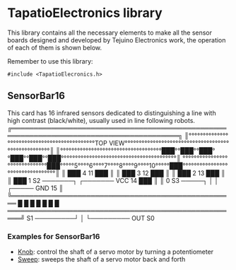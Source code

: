 # TapatioElectronics library


This library contains all the necessary elements to make all the sensor boards designed and developed by Tejuino Electronics work, the operation of each of them is shown below.

Remember to use this library:

```
#include <TapatioElecronics.h>
```

## SensorBar16

This card has 16 infrared sensors dedicated to distinguishing a line with high contrast (black/white), usually used in line following robots.
╔════════════════════════════════════════════════════════════════════════════════════════╗
║°°°°°°°°°°°°°°°°°°°°°°°°°°°°°°°°°°°°°°°°°°°°°TOP VIEW°°°°°°°°°°°°°°°°°°°°°°°°°°°°°°°°°°°°°°°°°°°°°°°°°°°°║
║°°°°°°°°°°°°°°°°°°°°°°°°°°°°°°°°°°°°███°°███°°███°°███°°███°°███°°°°°°°°°°°°°°°°°°°°°°°°°°°°°°°°°°°°°°°°°║
°°°°°°°°°°°°°°°°°°°°°°°°°°°°°°███°°°°°5°°°°6°°°°7°°°°8°°°°9°°°°10°°°°°███°°°°°°°°°°°°°°°°°°°°°°°°°°°°°°°°°║
║                          ███     4                                                11    ███                           ║
║                   ███     3                                                              12    ███                    ║
║            ███     2                                                                            13    ███             ║
║     ███     1                              S2 ───────┐       ┌─────── VCC                              14    ███      ║
║      0                                     S3 ─────┐ │       │ ┌───── GND                                     15      ║
╚═══════════════════════════════════════════════════ █ █ █ █ █ █ █ ═════════════════════════════════════════════════════╝
S1 ─────────┘  │ └───────── OUT
S0

### Examples for SensorBar16

* [Knob](https://www.arduino.cc/en/Tutorial/Knob): control the shaft of a servo motor by turning a potentiometer
* [Sweep](https://www.arduino.cc/en/Tutorial/LibraryExamples/Sweep): sweeps the shaft of a servo motor back and forth
